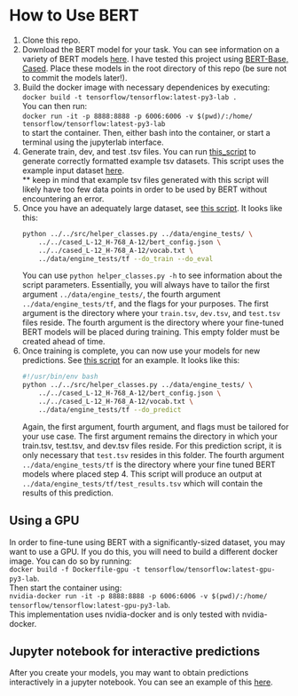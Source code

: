 # How to Use BERT

1) Clone this repo.
2) Download the BERT model for your task. You can see information on a variety of BERT models [here](https://github.com/google-research/bert). I have tested this project using [BERT-Base, Cased](https://storage.googleapis.com/bert_models/2018_10_18/cased_L-12_H-768_A-12.zip). Place these models in the root directory of this repo (be sure not to commit the models later!). 
3) Build the docker image with necessary dependenices by executing:  
    `docker build -t tensorflow/tensorflow:latest-py3-lab .`  
    You can then run:  
    `docker run -it -p 8888:8888 -p 6006:6006 -v $(pwd)/:/home/ tensorflow/tensorflow:latest-py3-lab`  
    to start the container. Then, either bash into the container, or start a terminal using the jupyterlab interface.
4) Generate train, dev, and test .tsv files. You can run [this_script](test/example_scripts/make_formatted_sets.sh) to generate correctly formatted example tsv datasets. This script uses the example input dataset [here](test/datasets/results_small.json).  
** keep in mind that example tsv files generated with this script will likely have too few data points in order to be used by BERT without encountering an error.
5) Once you have an adequately large dataset, see [this script](test/example_scripts/train_and_eval.sh). It looks like this:
    ```bash
    python ../../src/helper_classes.py ../data/engine_tests/ \
        ../../cased_L-12_H-768_A-12/bert_config.json \
        ../../cased_L-12_H-768_A-12/vocab.txt \
        ../data/engine_tests/tf --do_train --do_eval
    ```
    You can use `python helper_classes.py -h` to see information about the script parameters. Essentially, you will always have to tailor the first argument `../data/engine_tests/`, the fourth argument `../data/engine_tests/tf`, and the flags for your purposes.  The first argument is the directory where your `train.tsv`, `dev.tsv`, and `test.tsv` files reside. The fourth argument is the directory where your fine-tuned BERT models will be placed during training. This empty folder must be created ahead of time.
6) Once training is complete, you can now use your models for new predictions. See [this script](test/example_scripts/predict.sh) for an example. It looks like this:
    ```bash
    #!/usr/bin/env bash
    python ../../src/helper_classes.py ../data/engine_tests/ \
        ../../cased_L-12_H-768_A-12/bert_config.json \
        ../../cased_L-12_H-768_A-12/vocab.txt \
        ../data/engine_tests/tf --do_predict
    ```   
    Again, the first argument, fourth argument, and flags must be tailored for your use case. The first argument remains the directory in which your train.tsv, test.tsv, and dev.tsv files reside. For this prediction script, it is only necessary that `test.tsv` resides in this folder. The fourth argument `../data/engine_tests/tf` is the directory where your fine tuned BERT models where placed step 4. This script will produce an output at `../data/engine_tests/tf/test_results.tsv` which will contain the results of this prediction.

## Using a GPU
In order to fine-tune using BERT with a significantly-sized dataset, you may want to use a GPU. If you do this, you will need to build a different docker image. You can do so by running:  
 `docker build -f Dockerfile-gpu -t tensorflow/tensorflow:latest-gpu-py3-lab`.   
 Then start the container using:  
 `nvidia-docker run -it -p 8888:8888 -p 6006:6006 -v $(pwd)/:/home/ tensorflow/tensorflow:latest-gpu-py3-lab`.   
 This implementation uses nvidia-docker and is only tested with nvidia-docker.  

## Jupyter notebook for interactive predictions

After you create your models, you may want to obtain predictions interactively in a jupyter notebook. You can see an example of this [here](notebooks/do_predictions.ipynb).

